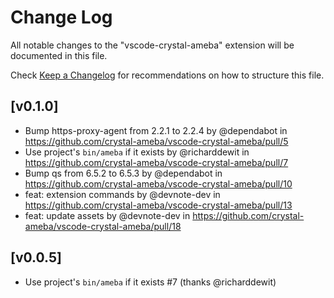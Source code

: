 # Change Log
All notable changes to the "vscode-crystal-ameba" extension will be documented in this file.

Check [Keep a Changelog](http://keepachangelog.com/) for recommendations on how to structure this file.

## [v0.1.0]

* Bump https-proxy-agent from 2.2.1 to 2.2.4 by @dependabot in https://github.com/crystal-ameba/vscode-crystal-ameba/pull/5
* Use project's `bin/ameba` if it exists by @richarddewit in https://github.com/crystal-ameba/vscode-crystal-ameba/pull/7
* Bump qs from 6.5.2 to 6.5.3 by @dependabot in https://github.com/crystal-ameba/vscode-crystal-ameba/pull/10
* feat: extension commands by @devnote-dev in https://github.com/crystal-ameba/vscode-crystal-ameba/pull/13
* feat: update assets by @devnote-dev in https://github.com/crystal-ameba/vscode-crystal-ameba/pull/18

## [v0.0.5]

- Use project's `bin/ameba` if it exists #7 (thanks @richarddewit)
